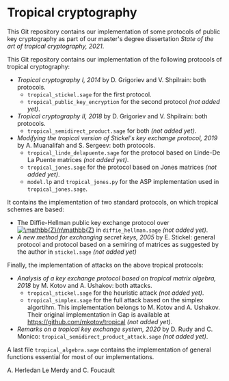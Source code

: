 # Tropical cryptography

This Git repository contains our implementation of some protocols of public key cryptography as part of our master's degree dissertation *State of the art of tropical cryptography, 2021*.

This Git repository contains our implementation of the following protocols of tropical cryptography:
- *Tropical cryptography I, 2014* by D. Grigoriev and V. Shpilrain: both protocols.
  - `tropical_stickel.sage` for the first protocol.
  - `tropical_public_key_encryption` for the second protocol *(not added yet)*.
- *Tropical cryptography II, 2018* by D. Grigoriev and V. Shpilrain: both protocols.
  - `tropical_semidirect_product.sage` for both *(not added yet)*.
- *Modifying the tropical version of Stickel's key exchange protocol, 2019* by A. Muanalifah and S. Sergeev: both protocols.
  - `tropical_linde_delapuente.sage` for the protocol based on Linde-De La Puente matrices *(not added yet)*.
  - `tropical_jones.sage` for the protocol based on Jones matrices *(not added yet)*.
  - `model.lp` and `tropical_jones.py` for the ASP implementation used in `tropical_jones.sage`.

It contains the implementation of two standard protocols, on which tropical schemes are based:
- The Diffie-Hellman public key exchange protocol over <a href="https://www.codecogs.com/eqnedit.php?latex=\mathbb{Z}/n\mathbb{Z}" target="_blank"><img src="https://latex.codecogs.com/gif.latex?\mathbb{Z}/n\mathbb{Z}" title="\mathbb{Z}/n\mathbb{Z}" /></a> in `diffie_hellman.sage` *(not added yet)*.
- *A new method for exchanging secret keys, 2005* by E. Stickel: general protocol and protocol based on a semiring of matrices as suggested by the author in `stickel.sage` *(not added yet)*

Finally, the implementation of attacks on the above tropical protocols:
- *Analysis of a key exchange protocol based on tropical matrix algebra, 2018* by M. Kotov and A. Ushakov: both attacks.
  - `tropical_stickel.sage` for the heuristic attack *(not added yet)*.
  - `tropical_simplex.sage` for the full attack based on the simplex algortihm. This implementation belongs to M. Kotov and A. Ushakov. Their original implementation in Gap is available at https://github.com/mkotov/tropical *(not added yet)*.
- *Remarks on a tropical key exchange system, 2020* by D. Rudy and C. Monico: `tropical_semidirect_product_attack.sage` *(not added yet)*.

A last file `tropical_algebra.sage` contains the implementation of general functions essential for most of our implementations.


A. Herledan Le Merdy and C. Foucault
